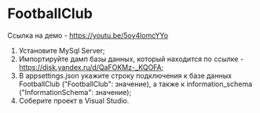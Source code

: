 # FootballClub

Ссылка на демо - https://youtu.be/5oy4lomcYYo

1) Установите MySql Server;
2) Импортируйте дамп базы данных, который находится по ссылке - https://disk.yandex.ru/d/QaFOKMz-_KQOFA;
3) В appsettings.json укажите строку подключения к базе данных FootballClub ("FootballClub": значение), а также к information_schema ("InformationSchema": значение);
4) Соберите проект в Visual Studio.
